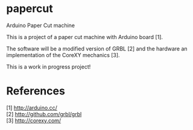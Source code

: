 papercut
========

Arduino Paper Cut machine

This is a project of a paper cut machine with Arduino board [1].

The software will be a modified version of GRBL [2] and the hardware an implementation of the CoreXY mechanics [3].

This is a work in progress project!

References 
==========
[1] http://arduino.cc/  
[2] http://github.com/grbl/grbl  
[3] http://corexy.com/  

